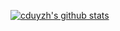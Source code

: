 [![cduyzh's github stats](https://github-readme-stats.vercel.app/api?username=cduyzh&count_private=true&show_icons=true&theme=vue)](https://github.com/anuraghazra/github-readme-stats)

